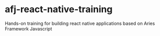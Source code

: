 # afj-react-native-training
Hands-on training for  building react native applications based on Aries Framework Javascript 
